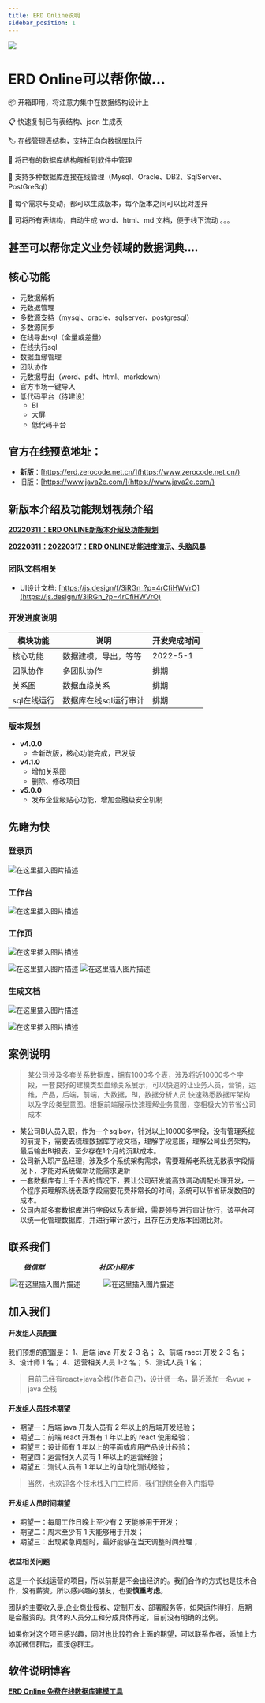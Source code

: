 ```yaml
---
title: ERD Online说明
sidebar_position: 1
---
```


![](https://img-blog.csdnimg.cn/img_convert/6add5a7520e4744c2d879c9c955d40db.png)

# ERD Online可以帮你做...
📦 开箱即用，将注意力集中在数据结构设计上

📋 快速复制已有表结构、json 生成表

🏷 在线管理表结构，支持正向向数据库执行

🎨 将已有的数据库结构解析到软件中管理

📱 支持多种数据库连接在线管理（Mysql、Oracle、DB2、SqlServer、PostGreSql）

📡 每个需求与变动，都可以生成版本，每个版本之间可以比对差异

🎉 可将所有表结构，自动生成 word、html、md 文档，便于线下流动
。。。

## 甚至可以帮你定义业务领域的数据词典....
## 核心功能
- 元数据解析
- 元数据管理
- 多数源支持（mysql、oracle、sqlserver、postgresql）
- 多数源同步
- 在线导出sql（全量或差量）
- 在线执行sql
- 数据血缘管理
- 团队协作
- 元数据导出（word、pdf、html、markdown）
- 官方市场一键导入
- 低代码平台（待建设）
    - BI
    - 大屏
    - 低代码平台



## 官方在线预览地址：

- **新版**：[https://erd.zerocode.net.cn/](https://www.zerocode.net.cn/)
- 旧版：[https://www.java2e.com/](https://www.java2e.com/)


## 新版本介绍及功能规划视频介绍

[**20220311：ERD ONLINE新版本介绍及功能规划**](https://www.bilibili.com/video/BV113411W7bx/)


[**20220311：20220317：ERD ONLINE功能进度演示、头脑风暴**](https://www.bilibili.com/video/BV1tu411z7bf/)





### 团队文档相关
- UI设计文档: [https://js.design/f/3iRGn_?p=4rCfiHWVrO](https://js.design/f/3iRGn_?p=4rCfiHWVrO)

### 开发进度说明


| 模块功能 | 说明 | 开发完成时间|
| -------- | -------- | -------- |
| 核心功能     | 数据建模，导出，等等     | 2022-5-1     |
| 团队协作     | 多团队协作     | 排期    |
| 关系图     | 数据血缘关系   | 排期    |
| sql在线运行     | 数据库在线sql运行审计| 排期    |


### 版本规划

- **v4.0.0**
    - 全新改版，核心功能完成，已发版
- **v4.1.0**
    - 增加关系图
    - 删除、修改项目
- **v5.0.0**
    - 发布企业级贴心功能，增加金融级安全机制


##  先睹为快
### 登录页
![在这里插入图片描述](https://img-blog.csdnimg.cn/818f1279fd044fe6968c3484fac42889.png)
### 工作台
![在这里插入图片描述](https://img-blog.csdnimg.cn/762de0fb3c294a058ed132004d4285f9.png)
### 工作页
![在这里插入图片描述](https://img-blog.csdnimg.cn/d4fd86babf4b463cb2c191c07c3a464b.png)

![在这里插入图片描述](https://img-blog.csdnimg.cn/f04db22e62414a948ba8c8869a022fc4.png)
![在这里插入图片描述](https://img-blog.csdnimg.cn/e9c93f628e714fbf9645a3e17c136a23.png)

### 生成文档
![在这里插入图片描述](https://img-blog.csdnimg.cn/30bc02e413b149eb98f08651f8ff7931.png)

![在这里插入图片描述](https://img-blog.csdnimg.cn/c98cb52301da4bc8b11885d5b3214799.png)


## 案例说明
> 某公司涉及多套关系数据库，拥有1000多个表，涉及将近10000多个字段，一套良好的建模类型血缘关系展示，可以快速的让业务人员，营销，运维，产品，后端，前端，大数据，BI，数据分析人员 快速熟悉数据库架构以及字段类型意图。根据前端展示快速理解业务意图，变相极大的节省公司成本

- 某公司BI人员入职，作为一个sqlboy，针对以上10000多字段，没有管理系统的前提下，需要去梳理数据库字段文档，理解字段意图，理解公司业务架构，最后输出BI报表，至少存在1个月的沉默成本。
- 公司新入职产品经理，涉及多个系统架构需求，需要理解老系统无数表字段情况下，才能对系统做新功能需求更新
- 一套数据库有上千个表的情况下，要让公司研发能高效调动调配处理开发，一个程序员理解系统表跟字段需要花费非常长的时间，系统可以节省研发数倍的成本。
- 公司内部多套数据库进行字段以及表新增，需要领导进行审计放行，该平台可以统一化管理数据库，并进行审计放行，且存在历史版本回溯比对。


## 联系我们
&nbsp;&nbsp;&nbsp;&nbsp;&nbsp;&nbsp;&nbsp;&nbsp;***微信群***   &nbsp;&nbsp;&nbsp;&nbsp;&nbsp;&nbsp;&nbsp;&nbsp;&nbsp;&nbsp;&nbsp;&nbsp;&nbsp;&nbsp;&nbsp;&nbsp;&nbsp;&nbsp;&nbsp;&nbsp;&nbsp;&nbsp;&nbsp;&nbsp;&nbsp;&nbsp;&nbsp;***社区小程序***

&nbsp;![在这里插入图片描述](https://img-blog.csdnimg.cn/cd061ef5aabe499da197fcdbf5115902.png)&nbsp;&nbsp;&nbsp;&nbsp;&nbsp;&nbsp;&nbsp;&nbsp;&nbsp;&nbsp;&nbsp;&nbsp;![在这里插入图片描述](https://img-blog.csdnimg.cn/8ffb80270f8347ce828dab4e1ef692ae.png)



## 加入我们
#### 开发组人员配置

我们预想的配置是：
1、后端 java 开发 2-3 名；
2、前端 raect 开发 2-3 名；
3、设计师 1 名；
4、运营相关人员 1-2 名；
5、测试人员 1 名；


> 目前已经有react+java全栈(作者自己)，设计师一名，最近添加一名vue + java 全栈

#### 开发组人员技术期望

- 期望一：后端 java 开发人员有 2 年以上的后端开发经验；
- 期望二：前端 react 开发有 1 年以上的 react 使用经验；
- 期望三：设计师有 1 年以上的平面或应用产品设计经验；
- 期望四：运营相关人员有 1 年以上的运营经验；
- 期望五：测试人员有 1 年以上的自动化测试经验；

> 当然，也欢迎各个技术栈入门工程师，我们提供全套入门指导

#### 开发组人员时间期望
- 期望一：每周工作日晚上至少有 2 天能够用于开发；
- 期望二：周末至少有 1 天能够用于开发；
- 期望三：出现紧急问题时，最好能够在当天调整时间处理；
#### 收益相关问题
这是一个长线运营的项目，所以前期是不会出经济的。我们合作的方式也是技术合作，没有薪资。所以感兴趣的朋友，也要**慎重考虑**。

团队的主要收入是,企业商业授权、定制开发、部署服务等，如果运作得好，后期是会融资的。具体的人员分工和分成具体再定，目前没有明确的比例。

如果你对这个项目感兴趣，同时也比较符合上面的期望，可以联系作者，添加上方添加微信群后，直接@群主。




## 软件说明博客

[**ERD Online 免费在线数据库建模工具**](https://blog.csdn.net/qq_30054961/category_10551233.html)




